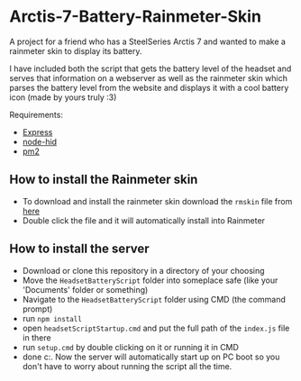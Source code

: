 # Arctis-7-Battery-Rainmeter-Skin

A project for a friend who has a SteelSeries Arctis 7 and wanted to make a rainmeter skin to display its battery.

I have included both the script that gets the battery level of the headset and serves that information on a webserver as well as the
rainmeter skin which parses the battery level from the website and displays it with a cool battery icon (made by yours truly :3)

Requirements: 
- [Express](https://expressjs.com/)
- [node-hid](https://www.npmjs.com/package/node-hid)
- [pm2](https://pm2.keymetrics.io/)

## How to install the Rainmeter skin
- To download and install the rainmeter skin download the `rmskin` file from [here](https://github.com/HamuzaDesu/Arctis-7-Battery-Rainmeter-Skin/releases/tag/v2.0.0*)
- Double click the file and it will automatically install into Rainmeter
## How to install the server
- Download or clone this repository in a directory of your choosing
- Move the `HeadsetBatteryScript` folder into someplace safe (like your 'Documents' folder or something)
- Navigate to the `HeadsetBatteryScript` folder using CMD (the command prompt)
- run `npm install`
- open `headsetScriptStartup.cmd` and put the full path of the `index.js` file in there
- run `setup.cmd` by double clicking on it or running it in CMD
- done c:. Now the server will automatically start up on PC boot so you don't have to worry about running the script all the time.
